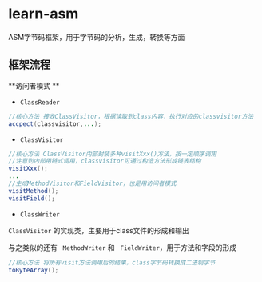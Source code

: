 # learn-asm
ASM字节码框架，用于字节码的分析，生成，转换等方面

## 框架流程

**访问者模式 **

* `ClassReader`

```java
//核心方法 接收ClassVisitor，根据读取到class内容，执行对应的classvisitor方法
accpect(classvisitor,...);
```

* `ClassVisitor`

```java
//核心方法 ClassVisitor内部封装多种visitXxx()方法，按一定顺序调用
//注意到内部用链式调用，classvisitor可通过构造方法形成链表结构
visitXxx();
...
//生成MethodVisitor和FieldVisitor，也是用访问者模式
visitMethod();
visitField();
```

* `ClassWriter`

`ClassVisitor` 的实现类，主要用于class文件的形成和输出

与之类似的还有 ` MethodWriter` 和 ` FieldWriter`，用于方法和字段的形成

```java
//核心方法 将所有visit方法调用后的结果，class字节码转换成二进制字节
toByteArray();
```

